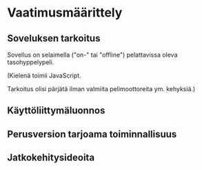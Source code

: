 # Vaatimusmäärittely


## Soveluksen tarkoitus
Sovellus on selaimella ("on-" tai "offline") pelattavissa oleva tasohyppelypeli.

(Kielenä toimii JavaScript.

Tarkoitus olisi pärjätä ilman valmiita pelimoottoreita ym. kehyksiä.)

## Käyttöliittymäluonnos


## Perusversion tarjoama toiminnallisuus




## Jatkokehitysideoita

